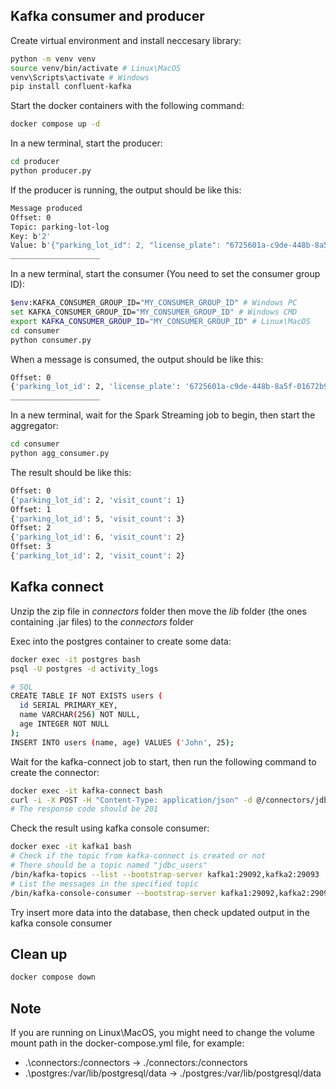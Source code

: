 ## Kafka consumer and producer
Create virtual environment and install neccesary library:
```bash
python -m venv venv
source venv/bin/activate # Linux\MacOS
venv\Scripts\activate # Windows
pip install confluent-kafka
```

Start the docker containers with the following command:
```bash
docker compose up -d
```

In a new terminal, start the producer:
```bash
cd producer
python producer.py
```
If the producer is running, the output should be like this:
```bash
Message produced
Offset: 0
Topic: parking-lot-log
Key: b'2'
Value: b'{"parking_lot_id": 2, "license_plate": "6725601a-c9de-448b-8a5f-01672b95d4dd", "vehicle_type": "car", "activity_type": "exit", "created_at": "2023-11-21 19:54:40.147413"}'
____________________
```

In a new terminal, start the consumer (You need to set the consumer group ID):
```bash
$env:KAFKA_CONSUMER_GROUP_ID="MY_CONSUMER_GROUP_ID" # Windows PC
set KAFKA_CONSUMER_GROUP_ID="MY_CONSUMER_GROUP_ID" # Windows CMD
export KAFKA_CONSUMER_GROUP_ID="MY_CONSUMER_GROUP_ID" # Linux\MacOS
cd consumer
python consumer.py
```
When a message is consumed, the output should be like this:
```bash
Offset: 0
{'parking_lot_id': 2, 'license_plate': '6725601a-c9de-448b-8a5f-01672b95d4dd', 'vehicle_type': 'car', 'activity_type': 'exit', 'created_at': '2023-11-21 19:54:40.147413'}
____________________
````

In a new terminal, wait for the Spark Streaming job to begin, then start the aggregator:
```bash
cd consumer
python agg_consumer.py
```  
The result should be like this:
```bash
Offset: 0
{'parking_lot_id': 2, 'visit_count': 1}
Offset: 1
{'parking_lot_id': 5, 'visit_count': 3}
Offset: 2
{'parking_lot_id': 6, 'visit_count': 2}
Offset: 3
{'parking_lot_id': 2, 'visit_count': 2}
```
## Kafka connect
Unzip the zip file in *connectors* folder then move the *lib* folder (the ones containing .jar files) to the *connectors* folder

Exec into the postgres container to create some data:
```bash
docker exec -it postgres bash
psql -U postgres -d activity_logs

# SQL
CREATE TABLE IF NOT EXISTS users (
  id SERIAL PRIMARY_KEY,
  name VARCHAR(256) NOT NULL,
  age INTEGER NOT NULL
);
INSERT INTO users (name, age) VALUES ('John', 25);
```
Wait for the kafka-connect job to start, then run the following command to create the connector:
```bash
docker exec -it kafka-connect bash
curl -i -X POST -H "Content-Type: application/json" -d @/connectors/jdbc-source-connect.json http://localhost:8083/connectors
# The response code should be 201
```
Check the result using kafka console consumer:
```bash
docker exec -it kafka1 bash
# Check if the topic from kafka-connect is created or not
# There should be a topic named "jdbc_users"
/bin/kafka-topics --list --bootstrap-server kafka1:29092,kafka2:29093
# List the messages in the specified topic
/bin/kafka-console-consumer --bootstrap-server kafka1:29092,kafka2:29093 --topic jdbc_users --from-beginning
```
Try insert more data into the database, then check updated output in the kafka console consumer

## Clean up
```bash
docker compose down
```

## Note

If you are running on Linux\MacOS, you might need to change the volume mount path in the docker-compose.yml file, for example:
- .\connectors:/connectors -> ./connectors:/connectors
- .\postgres:/var/lib/postgresql/data -> ./postgres:/var/lib/postgresql/data